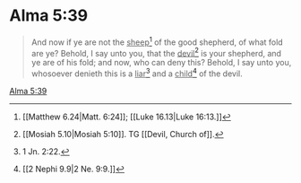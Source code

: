 # Alma 5:39

> And now if ye are not the <u>sheep</u>[^a] of the good shepherd, of what fold are ye? Behold, I say unto you, that the <u>devil</u>[^b] is your shepherd, and ye are of his fold; and now, who can deny this? Behold, I say unto you, whosoever denieth this is a <u>liar</u>[^c] and a <u>child</u>[^d] of the devil.

[Alma 5:39](https://www.churchofjesuschrist.org/study/scriptures/bofm/alma/5?lang=eng&id=p39#p39)


[^a]: [[Matthew 6.24|Matt. 6:24]]; [[Luke 16.13|Luke 16:13.]]
[^b]: [[Mosiah 5.10|Mosiah 5:10]]. TG [[Devil, Church of]].
[^c]: 1 Jn. 2:22.
[^d]: [[2 Nephi 9.9|2 Ne. 9:9.]]

